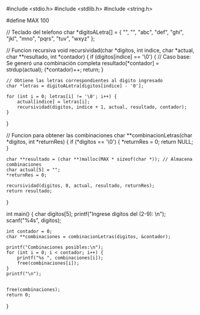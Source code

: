 #include <stdio.h>
#include <stdlib.h>
#include <string.h>

#define MAX 100

// Teclado del telefono
char *digitoALetra[] = {
    "", "", "abc", "def", "ghi", "jkl",
    "mno", "pqrs", "tuv", "wxyz"
};

// Funcion recursiva
void recursividad(char *digitos, int indice, char *actual, char **resultado, int *contador) {
    if (digitos[indice] == '\0') { // Caso base: Se generó una combinación completa
        resultado[*contador] = strdup(actual);
        (*contador)++;
        return;
    }

    // Obtiene las letras correspondientes al digito ingresado
    char *letras = digitoALetra[digitos[indice] - '0'];
    
    for (int i = 0; letras[i] != '\0'; i++) {
        actual[indice] = letras[i]; 
        recursividad(digitos, indice + 1, actual, resultado, contador);
    }
}

// Funcion para obtener las combinaciones
char **combinacionLetras(char *digitos, int *returnRes) {
    if (*digitos == '\0') { 
        *returnRes = 0;
        return NULL;
    }

    char **resultado = (char **)malloc(MAX * sizeof(char *)); // Almacena combinaciones
    char actual[5] = ""; 
    *returnRes = 0;

    recursividad(digitos, 0, actual, resultado, returnRes);
    return resultado;
}


int main() {
    char digitos[5]; 
    printf("Ingrese digitos del (2-9): \n");
    scanf("%4s", digitos);

    int contador = 0;
    char **combinaciones = combinacionLetras(digitos, &contador);

    printf("Combinaciones posibles:\n");
    for (int i = 0; i < contador; i++) {
        printf("%s ", combinaciones[i]);
        free(combinaciones[i]); 
    }
    printf("\n");


    free(combinaciones);
    return 0;
}
